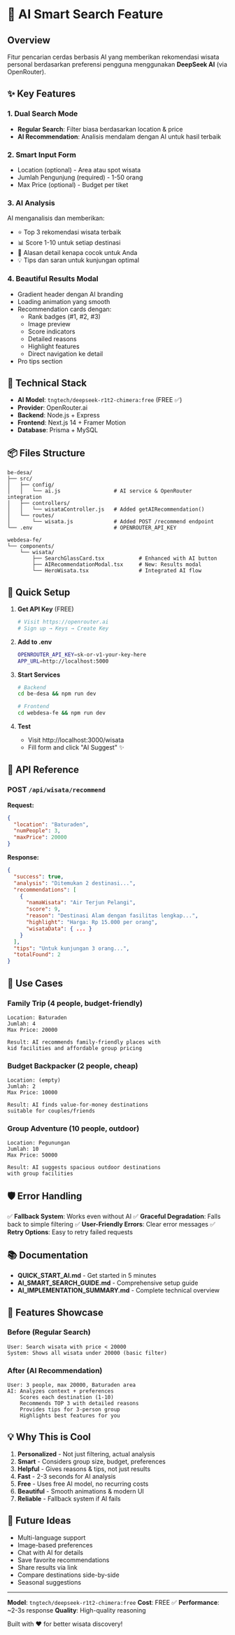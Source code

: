 # 🤖 AI Smart Search Feature

## Overview

Fitur pencarian cerdas berbasis AI yang memberikan rekomendasi wisata personal berdasarkan preferensi pengguna menggunakan **DeepSeek AI** (via OpenRouter).

## ✨ Key Features

### 1. **Dual Search Mode**
- **Regular Search**: Filter biasa berdasarkan location & price
- **AI Recommendation**: Analisis mendalam dengan AI untuk hasil terbaik

### 2. **Smart Input Form**
- Location (optional) - Area atau spot wisata
- Jumlah Pengunjung (required) - 1-50 orang
- Max Price (optional) - Budget per tiket

### 3. **AI Analysis**
AI menganalisis dan memberikan:
- ⭐ Top 3 rekomendasi wisata terbaik
- 📊 Score 1-10 untuk setiap destinasi
- 💬 Alasan detail kenapa cocok untuk Anda
- 💡 Tips dan saran untuk kunjungan optimal

### 4. **Beautiful Results Modal**
- Gradient header dengan AI branding
- Loading animation yang smooth
- Recommendation cards dengan:
  - Rank badges (#1, #2, #3)
  - Image preview
  - Score indicators
  - Detailed reasons
  - Highlight features
  - Direct navigation ke detail
- Pro tips section

## 🔧 Technical Stack

- **AI Model**: `tngtech/deepseek-r1t2-chimera:free` (FREE ✅)
- **Provider**: OpenRouter.ai
- **Backend**: Node.js + Express
- **Frontend**: Next.js 14 + Framer Motion
- **Database**: Prisma + MySQL

## 📦 Files Structure

```
be-desa/
├── src/
│   ├── config/
│   │   └── ai.js                 # AI service & OpenRouter integration
│   ├── controllers/
│   │   └── wisataController.js   # Added getAIRecommendation()
│   └── routes/
│       └── wisata.js             # Added POST /recommend endpoint
└── .env                          # OPENROUTER_API_KEY

webdesa-fe/
└── components/
    └── wisata/
        ├── SearchGlassCard.tsx           # Enhanced with AI button
        ├── AIRecommendationModal.tsx     # New: Results modal
        └── HeroWisata.tsx                # Integrated AI flow
```

## 🚀 Quick Setup

1. **Get API Key** (FREE)
   ```bash
   # Visit https://openrouter.ai
   # Sign up → Keys → Create Key
   ```

2. **Add to .env**
   ```bash
   OPENROUTER_API_KEY=sk-or-v1-your-key-here
   APP_URL=http://localhost:5000
   ```

3. **Start Services**
   ```bash
   # Backend
   cd be-desa && npm run dev
   
   # Frontend
   cd webdesa-fe && npm run dev
   ```

4. **Test**
   - Visit http://localhost:3000/wisata
   - Fill form and click "AI Suggest" ✨

## 📡 API Reference

### POST `/api/wisata/recommend`

**Request:**
```json
{
  "location": "Baturaden",
  "numPeople": 3,
  "maxPrice": 20000
}
```

**Response:**
```json
{
  "success": true,
  "analysis": "Ditemukan 2 destinasi...",
  "recommendations": [
    {
      "namaWisata": "Air Terjun Pelangi",
      "score": 9,
      "reason": "Destinasi Alam dengan fasilitas lengkap...",
      "highlight": "Harga: Rp 15.000 per orang",
      "wisataData": { ... }
    }
  ],
  "tips": "Untuk kunjungan 3 orang...",
  "totalFound": 2
}
```

## 🎯 Use Cases

### Family Trip (4 people, budget-friendly)
```
Location: Baturaden
Jumlah: 4
Max Price: 20000

Result: AI recommends family-friendly places with 
kid facilities and affordable group pricing
```

### Budget Backpacker (2 people, cheap)
```
Location: (empty)
Jumlah: 2  
Max Price: 10000

Result: AI finds value-for-money destinations 
suitable for couples/friends
```

### Group Adventure (10 people, outdoor)
```
Location: Pegunungan
Jumlah: 10
Max Price: 50000

Result: AI suggests spacious outdoor destinations
with group facilities
```

## 🛡️ Error Handling

✅ **Fallback System**: Works even without AI
✅ **Graceful Degradation**: Falls back to simple filtering
✅ **User-Friendly Errors**: Clear error messages
✅ **Retry Options**: Easy to retry failed requests

## 📚 Documentation

- **QUICK_START_AI.md** - Get started in 5 minutes
- **AI_SMART_SEARCH_GUIDE.md** - Comprehensive setup guide
- **AI_IMPLEMENTATION_SUMMARY.md** - Complete technical overview

## 🎉 Features Showcase

### Before (Regular Search)
```
User: Search wisata with price < 20000
System: Shows all wisata under 20000 (basic filter)
```

### After (AI Recommendation)
```
User: 3 people, max 20000, Baturaden area
AI: Analyzes context + preferences
    Scores each destination (1-10)
    Recommends TOP 3 with detailed reasons
    Provides tips for 3-person group
    Highlights best features for you
```

## 💡 Why This is Cool

1. **Personalized** - Not just filtering, actual analysis
2. **Smart** - Considers group size, budget, preferences
3. **Helpful** - Gives reasons & tips, not just results
4. **Fast** - 2-3 seconds for AI analysis
5. **Free** - Uses free AI model, no recurring costs
6. **Beautiful** - Smooth animations & modern UI
7. **Reliable** - Fallback system if AI fails

## 🔮 Future Ideas

- Multi-language support
- Image-based preferences
- Chat with AI for details
- Save favorite recommendations
- Share results via link
- Compare destinations side-by-side
- Seasonal suggestions

---

**Model**: `tngtech/deepseek-r1t2-chimera:free`
**Cost**: FREE ✅
**Performance**: ~2-3s response
**Quality**: High-quality reasoning

Built with ❤️ for better wisata discovery!
